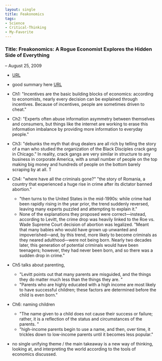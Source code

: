 ```yaml
---
layout: single
title: Feakonomics 
tags:
- Science
- Critical-Thinking
- My-Favorite
---
```



###  Title: Freakonomics: A Rogue Economist Explores the Hidden Side of Everything 
– August 25, 2009
- [URL](https://www.amazon.com/Freakonomics-Economist-Explores-Hidden-Everything/dp/0060731338)
- good summary here [URL](https://www.gradesaver.com/freakonomics/study-guide/summary)

- Ch1: "Incentives are the basic building blocks of economics: according to economists, nearly every decision can be explained through incentives. Because of incentives, people are sometimes driven to cheat."

- Ch2: "Experts often abuse information asymmetry between themselves and consumers, but things like the internet are working to erase this information imbalance by providing more information to everyday people."


- Ch3: "debunks the myth that drug dealers are all rich by telling the story of a man who studied the organization of the Black Disciples crack gang in Chicago." In reality, crack gangs are very similar in structure to any business in corporate America, with a small number of people on the top making big money and hundreds of people on the bottom barely scraping by at all. T

- Ch4: "where have all the criminals gone?" "the story of Romania, a country that experienced a huge rise in crime after its dictator banned abortion." 
	+ "then turns to the United States in the mid-1990s: while crime had been rapidly rising in the year prior, the trend suddenly reversed, leaving many experts puzzled and attempting to explain it." 
	+ None of the explanations they proposed were correct—instead, according to Levitt, the crime drop was heavily linked to the Roe vs. Wade Supreme Court decision of abortion was legalized. "Meant that many babies who would have grown up unwanted and impoverished—and, by this trend, more likely to become criminals as they neared adulthood—were not being born. Nearly two decades later, this generation of potential criminals would have been teenagers; however, they had never been born, and so there was a sudden drop in crime."

- Ch5 talks about parenting,  
	+ "Levitt points out that many parents are misguided, and the things they do matter much less than the things they are. "
	+ "Parents who are highly educated with a high income are most likely to have successful children; these factors are determined before the child is even born." 

- Ch6:  naming children
	+ "The name given to a child does not cause their success or failure; rather, it is a reflection of the status and circumstances of the parents. " 
	+ "high-income parents begin to use a name, and then, over time, it trickles down to low-income parents until it becomes less popular."

- no single unifying theme / the main takeaway is a new way of thinking, looking at, and interpreting the world according to the tools of economics discussed.